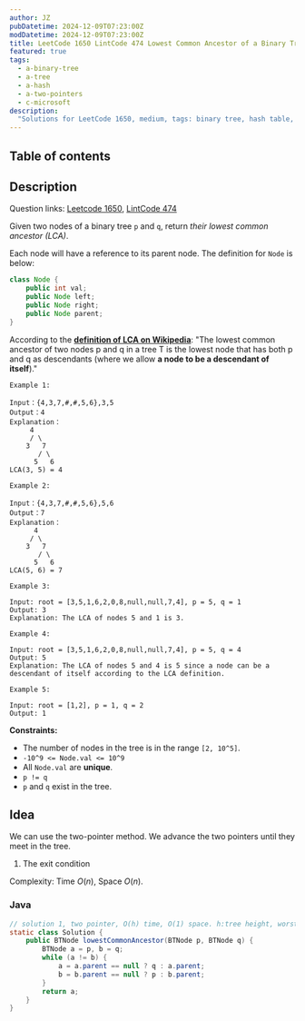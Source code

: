 ```yaml
---
author: JZ
pubDatetime: 2024-12-09T07:23:00Z
modDatetime: 2024-12-09T07:23:00Z
title: LeetCode 1650 LintCode 474 Lowest Common Ancestor of a Binary Tree III
featured: true
tags:
  - a-binary-tree
  - a-tree
  - a-hash
  - a-two-pointers
  - c-microsoft
description:
  "Solutions for LeetCode 1650, medium, tags: binary tree, hash table, two pointers; companies: microsoft."
---
```


## Table of contents

## Description

Question links: [Leetcode 1650](https://leetcode.com/problems/lowest-common-ancestor-of-a-binary-tree-iii/description/), [LintCode 474](https://www.lintcode.com/problem/474/)

Given two nodes of a binary tree `p` and `q`, return _their lowest common ancestor (LCA)_.

Each node will have a reference to its parent node. The definition for `Node` is below:

```java
class Node {
    public int val;
    public Node left;
    public Node right;
    public Node parent;
}

```

According to the **[definition of LCA on Wikipedia](https://en.wikipedia.org/wiki/Lowest_common_ancestor)**: "The lowest common ancestor of two nodes p and q in a tree T is the lowest node that has both p and q as descendants (where we allow **a node to be a descendant of itself**)."

```
Example 1:

Input：{4,3,7,#,#,5,6},3,5
Output：4
Explanation：
     4
     / \
    3   7
       / \
      5   6
LCA(3, 5) = 4

Example 2:

Input：{4,3,7,#,#,5,6},5,6
Output：7
Explanation：
      4
     / \
    3   7
       / \
      5   6
LCA(5, 6) = 7

Example 3:

Input: root = [3,5,1,6,2,0,8,null,null,7,4], p = 5, q = 1
Output: 3
Explanation: The LCA of nodes 5 and 1 is 3.

Example 4:

Input: root = [3,5,1,6,2,0,8,null,null,7,4], p = 5, q = 4
Output: 5
Explanation: The LCA of nodes 5 and 4 is 5 since a node can be a descendant of itself according to the LCA definition.

Example 5:

Input: root = [1,2], p = 1, q = 2
Output: 1
```

**Constraints:**

-   The number of nodes in the tree is in the range `[2, 10^5]`.
-   `-10^9 <= Node.val <= 10^9`
-   All `Node.val` are **unique**.
-   `p != q`
-   `p` and `q` exist in the tree.

## Idea

We can use the two-pointer method. We advance the two pointers until they meet in the tree.

1. The exit condition

Complexity: Time $O(n)$, Space $O(n)$.

### Java

```java
// solution 1, two pointer, O(h) time, O(1) space. h:tree height, worst case O(n). LintCode 2550ms, 21.95Mb.
static class Solution {
    public BTNode lowestCommonAncestor(BTNode p, BTNode q) {
        BTNode a = p, b = q;
        while (a != b) {
            a = a.parent == null ? q : a.parent;
            b = b.parent == null ? p : b.parent;
        }
        return a;
    }
}
```
